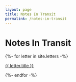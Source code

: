```yaml
---
layout: page
title: Notes In Transit
permalink: /notes-in-transit
---
```


# Notes In Transit
<div>
  {%- for letter in site.letters -%}
    <p><a href = "{{ letter.url }}">{{ letter.title }}</a></p>
  {%- endfor -%}
</div>
